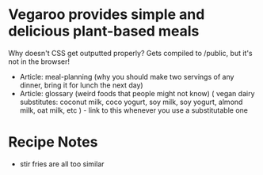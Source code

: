 # Vegaroo provides simple and delicious plant-based meals 
  
Why doesn't CSS get outputted properly? Gets compiled to /public, but it's not in the browser!  
 
 * Article: meal-planning (why you should make two servings of any dinner, bring it for lunch the next day)
 * Article: glossary (weird foods that people might not know) 
 ( vegan dairy substitutes: coconut milk, coco yogurt, soy milk, soy yogurt, almond milk, oat milk, etc ) - link to this whenever you use a substitutable one 
 
# Recipe Notes
* stir fries are all too similar
 
 
 
 
 